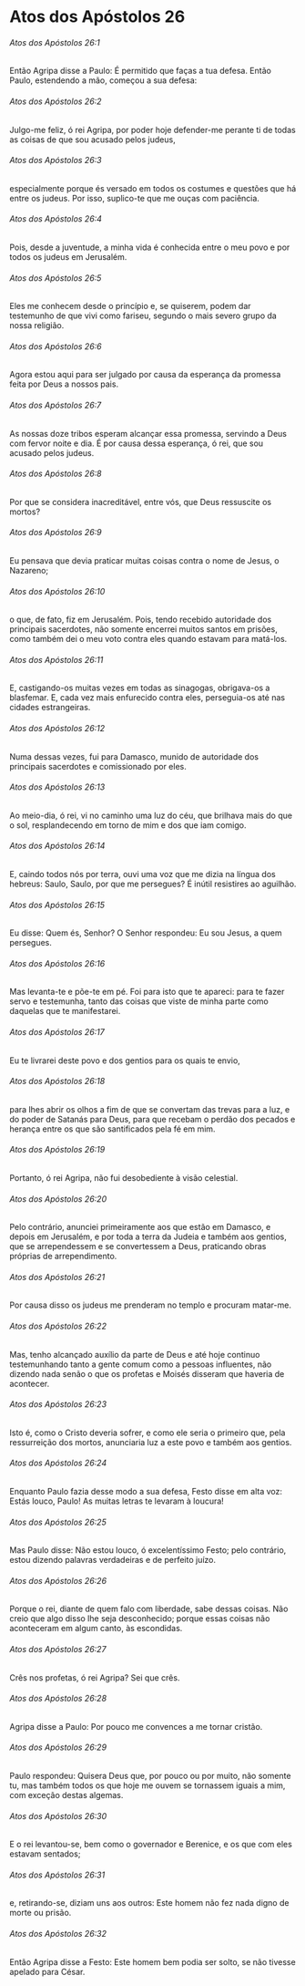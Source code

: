 # Atos dos Apóstolos 26

###### Atos dos Apóstolos 26:1

Então Agripa disse a Paulo: É permitido que faças a tua defesa. Então Paulo, estendendo a mão, começou a sua defesa:

###### Atos dos Apóstolos 26:2

Julgo-me feliz, ó rei Agripa, por poder hoje defender-me perante ti de todas as coisas de que sou acusado pelos judeus,

###### Atos dos Apóstolos 26:3

especialmente porque és versado em todos os costumes e questões que há entre os judeus. Por isso, suplico-te que me ouças com paciência.

###### Atos dos Apóstolos 26:4

Pois, desde a juventude, a minha vida é conhecida entre o meu povo e por todos os judeus em Jerusalém.

###### Atos dos Apóstolos 26:5

Eles me conhecem desde o princípio e, se quiserem, podem dar testemunho de que vivi como fariseu, segundo o mais severo grupo da nossa religião.

###### Atos dos Apóstolos 26:6

Agora estou aqui para ser julgado por causa da esperança da promessa feita por Deus a nossos pais.

###### Atos dos Apóstolos 26:7

As nossas doze tribos esperam alcançar essa promessa, servindo a Deus com fervor noite e dia. É por causa dessa esperança, ó rei, que sou acusado pelos judeus.

###### Atos dos Apóstolos 26:8

Por que se considera inacreditável, entre vós, que Deus ressuscite os mortos?

###### Atos dos Apóstolos 26:9

Eu pensava que devia praticar muitas coisas contra o nome de Jesus, o Nazareno;

###### Atos dos Apóstolos 26:10

o que, de fato, fiz em Jerusalém. Pois, tendo recebido autoridade dos principais sacerdotes, não somente encerrei muitos santos em prisões, como também dei o meu voto contra eles quando estavam para matá-los.

###### Atos dos Apóstolos 26:11

E, castigando-os muitas vezes em todas as sinagogas, obrigava-os a blasfemar. E, cada vez mais enfurecido contra eles, perseguia-os até nas cidades estrangeiras.

###### Atos dos Apóstolos 26:12

Numa dessas vezes, fui para Damasco, munido de autoridade dos principais sacerdotes e comissionado por eles.

###### Atos dos Apóstolos 26:13

Ao meio-dia, ó rei, vi no caminho uma luz do céu, que brilhava mais do que o sol, resplandecendo em torno de mim e dos que iam comigo.

###### Atos dos Apóstolos 26:14

E, caindo todos nós por terra, ouvi uma voz que me dizia na língua dos hebreus: Saulo, Saulo, por que me persegues? É inútil resistires ao aguilhão.

###### Atos dos Apóstolos 26:15

Eu disse: Quem és, Senhor? O Senhor respondeu: Eu sou Jesus, a quem persegues.

###### Atos dos Apóstolos 26:16

Mas levanta-te e põe-te em pé. Foi para isto que te apareci: para te fazer servo e testemunha, tanto das coisas que viste de minha parte como daquelas que te manifestarei.

###### Atos dos Apóstolos 26:17

Eu te livrarei deste povo e dos gentios para os quais te envio,

###### Atos dos Apóstolos 26:18

para lhes abrir os olhos a fim de que se convertam das trevas para a luz, e do poder de Satanás para Deus, para que recebam o perdão dos pecados e herança entre os que são santificados pela fé em mim.

###### Atos dos Apóstolos 26:19

Portanto, ó rei Agripa, não fui desobediente à visão celestial.

###### Atos dos Apóstolos 26:20

Pelo contrário, anunciei primeiramente aos que estão em Damasco, e depois em Jerusalém, e por toda a terra da Judeia e também aos gentios, que se arrependessem e se convertessem a Deus, praticando obras próprias de arrependimento.

###### Atos dos Apóstolos 26:21

Por causa disso os judeus me prenderam no templo e procuram matar-me.

###### Atos dos Apóstolos 26:22

Mas, tenho alcançado auxílio da parte de Deus e até hoje continuo testemunhando tanto a gente comum como a pessoas influentes, não dizendo nada senão o que os profetas e Moisés disseram que haveria de acontecer.

###### Atos dos Apóstolos 26:23

Isto é, como o Cristo deveria sofrer, e como ele seria o primeiro que, pela ressurreição dos mortos, anunciaria luz a este povo e também aos gentios.

###### Atos dos Apóstolos 26:24

Enquanto Paulo fazia desse modo a sua defesa, Festo disse em alta voz: Estás louco, Paulo! As muitas letras te levaram à loucura!

###### Atos dos Apóstolos 26:25

Mas Paulo disse: Não estou louco, ó excelentíssimo Festo; pelo contrário, estou dizendo palavras verdadeiras e de perfeito juízo.

###### Atos dos Apóstolos 26:26

Porque o rei, diante de quem falo com liberdade, sabe dessas coisas. Não creio que algo disso lhe seja desconhecido; porque essas coisas não aconteceram em algum canto, às escondidas.

###### Atos dos Apóstolos 26:27

Crês nos profetas, ó rei Agripa? Sei que crês.

###### Atos dos Apóstolos 26:28

Agripa disse a Paulo: Por pouco me convences a me tornar cristão.

###### Atos dos Apóstolos 26:29

Paulo respondeu: Quisera Deus que, por pouco ou por muito, não somente tu, mas também todos os que hoje me ouvem se tornassem iguais a mim, com exceção destas algemas.

###### Atos dos Apóstolos 26:30

E o rei levantou-se, bem como o governador e Berenice, e os que com eles estavam sentados;

###### Atos dos Apóstolos 26:31

e, retirando-se, diziam uns aos outros: Este homem não fez nada digno de morte ou prisão.

###### Atos dos Apóstolos 26:32

Então Agripa disse a Festo: Este homem bem podia ser solto, se não tivesse apelado para César.


